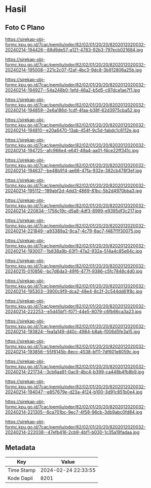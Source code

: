 # Hasil

## Foto C Plano

https://sirekap-obj-formc.kpu.go.id/7cac/pemilu/pdpr/82/02/01/20/20/8202012020032-20240214-194426--88d9de57-a121-4783-92b3-797ecb021684.jpg

https://sirekap-obj-formc.kpu.go.id/7cac/pemilu/pdpr/82/02/01/20/20/8202012020032-20240214-195008--221c2c07-f2af-4bc3-9dc8-3b912806a25b.jpg

https://sirekap-obj-formc.kpu.go.id/7cac/pemilu/pdpr/82/02/01/20/20/8202012020032-20240214-194927--54a248b0-1efd-46a2-b5d5-c97dca1ae7f1.jpg

https://sirekap-obj-formc.kpu.go.id/7cac/pemilu/pdpr/82/02/01/20/20/8202012020032-20240214-194859--2e6a186d-1cdf-4faa-b38f-62d3975cba52.jpg

https://sirekap-obj-formc.kpu.go.id/7cac/pemilu/pdpr/82/02/01/20/20/8202012020032-20240214-194810--e20a6470-13ab-454f-9c5d-fabdc1c6112e.jpg

https://sirekap-obj-formc.kpu.go.id/7cac/pemilu/pdpr/82/02/01/20/20/8202012020032-20240214-194725--afc966e4-e641-49a4-aa01-f4ce22ff341c.jpg

https://sirekap-obj-formc.kpu.go.id/7cac/pemilu/pdpr/82/02/01/20/20/8202012020032-20240214-194637--be48b914-ae66-47fa-932e-382cb478f3ef.jpg

https://sirekap-obj-formc.kpu.go.id/7cac/pemilu/pdpr/82/02/01/20/20/8202012020032-20240214-195112--189abf2d-4dd3-4869-81bc-5b2d4970bba3.jpg

https://sirekap-obj-formc.kpu.go.id/7cac/pemilu/pdpr/82/02/01/20/20/8202012020032-20240214-220834--1756c19c-d5a8-4df3-8999-e9395df3c217.jpg

https://sirekap-obj-formc.kpu.go.id/7cac/pemilu/pdpr/82/02/01/20/20/8202012020032-20240214-221849--a93389a2-9ca7-4c79-8ac7-f487f1f30075.jpg

https://sirekap-obj-formc.kpu.go.id/7cac/pemilu/pdpr/82/02/01/20/20/8202012020032-20240214-193007--1b838a9b-63f1-47a2-932a-514a4c85e64c.jpg

https://sirekap-obj-formc.kpu.go.id/7cac/pemilu/pdpr/82/02/01/20/20/8202012020032-20240215-010856--bc7d6da3-49f6-477f-9386-c5fc7848c4d0.jpg

https://sirekap-obj-formc.kpu.go.id/7cac/pemilu/pdpr/82/02/01/20/20/8202012020032-20240214-195303--3900c9f9-dca2-48e4-8c2f-2c544dd61f8c.jpg

https://sirekap-obj-formc.kpu.go.id/7cac/pemilu/pdpr/82/02/01/20/20/8202012020032-20240214-222253--e5d45bf1-f071-44e5-8079-c6fb66ca3a23.jpg

https://sirekap-obj-formc.kpu.go.id/7cac/pemilu/pdpr/82/02/01/20/20/8202012020032-20240214-193824--fea1a149-d40c-4984-b8ab-f006d5fe3a15.jpg

https://sirekap-obj-formc.kpu.go.id/7cac/pemilu/pdpr/82/02/01/20/20/8202012020032-20240214-193856--55f6145b-8ecc-4538-bf11-7df601e8059c.jpg

https://sirekap-obj-formc.kpu.go.id/7cac/pemilu/pdpr/82/02/01/20/20/8202012020032-20240214-221734--3cb6aa91-0ac9-4bc4-b399-ca448b4fb8b9.jpg

https://sirekap-obj-formc.kpu.go.id/7cac/pemilu/pdpr/82/02/01/20/20/8202012020032-20240214-194047--e857679e-d23a-4f24-b100-3d91c851b0e4.jpg

https://sirekap-obj-formc.kpu.go.id/7cac/pemilu/pdpr/82/02/01/20/20/8202012020032-20240214-221305--6ca701bc-9ec7-4f58-96cb-3db9abc0fd84.jpg

https://sirekap-obj-formc.kpu.go.id/7cac/pemilu/pdpr/82/02/01/20/20/8202012020032-20240214-222038--47efb416-2cb9-4bf1-b030-1c35a19fadaa.jpg


## Metadata

| Key        | Value               |
| ---------- | ------------------- |
| Time Stamp | 2024-02-24 22:33:55 |
| Kode Dapil | 8201                |



